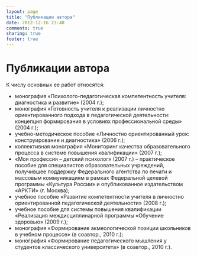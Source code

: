 ```yaml
---
layout: page
title: "Публикации автора"
date: 2012-12-16 23:48
comments: true
sharing: true
footer: true
---
```

# Публикации автора

К числу основных ее работ относятся: 

  * монография «Психолого-педагогическая компетентность учителя: диагностика и развитие» (2004 г.);
  * монография «Готовность учителя к реализации личностно ориентированного подхода в педагогической деятельности: концепция формирования  в условиях профессиональной среды» (2004 г.);
  * учебно-методическое пособие «Личностно ориентированный урок: конструирование и диагностика» (2006 г.);
  * коллективная монография «Мониторинг качества образовательного процесса в системе повышения квалификации» (2007 г.);
  * «Моя профессия – детский психолог» (2007 г.) – практическое пособие для специалистов образовательных учреждений, получившее поддержку Федерального агентства по печати и массовым коммуникациям в рамках Федеральной целевой программы «Культура России» и опубликованное издательством «АРКТИ» (г. Москва);
  * учебное пособие «Развитие компетентности учителя в личностно ориентированной педагогической деятельности» (2008 г.); 
  * учебное пособие для системы повышения квалификации «Реализация междисциплинарной программы «Обучение здоровью» (2009 г.);
  * монография «Формирование акмеологической позиции школьников в учебном процессе» (в соавтор., 2010 г.);
  * монография «Формирование педагогического мышления у студентов классического университета» (в соавтор., 2010 г.).